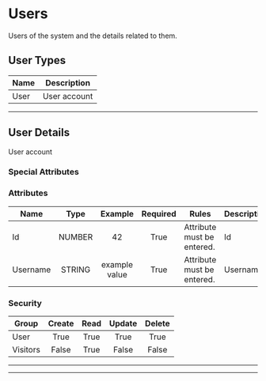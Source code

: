 <!--
@bot-written

WARNING AND NOTICE
Any access, download, storage, and/or use of this source code is subject to the terms and conditions of the
Full Software Licence as accepted by you before being granted access to this source code and other materials,
the terms of which can be accessed on the Codebots website at https://codebots.com/full-software-license. Any
commercial use in contravention of the terms of the Full Software Licence may be pursued by Codebots through
licence termination and further legal action, and be required to indemnify Codebots for any loss or damage,
including interest and costs. You are deemed to have accepted the terms of the Full Software Licence on any
access, download, storage, and/or use of this source code.

BOT WARNING
This file is bot-written.
Any changes out side of "protected regions" will be lost next time the bot makes any changes.
-->

# Users

Users of the system and the details related to them.

<!-- % protected region % [Summary docs here] off begin -->
<!-- % protected region % [Summary docs here] end -->

## User Types

| Name | Description |
| ---- | ----
| User | User account |

---


## User Details

User account

### Special Attributes

### Attributes
| Name | Type | Example | Required | Rules | Description |
| ---- | :----: | :--------: | :-----: | ----- | ----- |
| Id | NUMBER | 42 | True | Attribute must be entered. | Id | 
| Username | STRING | example value | True | Attribute must be entered. | Username | 


### Security
| Group  | Create | Read | Update | Delete |
| ---- | :----: | :----:  | :----:  | :----:  |
| User | True | True | True | True |
| Visitors | False | True | False | False |


---

<!-- % protected region % [More detailed docs here for User] off begin -->
<!-- % protected region % [More detailed docs here for User] end -->

---


